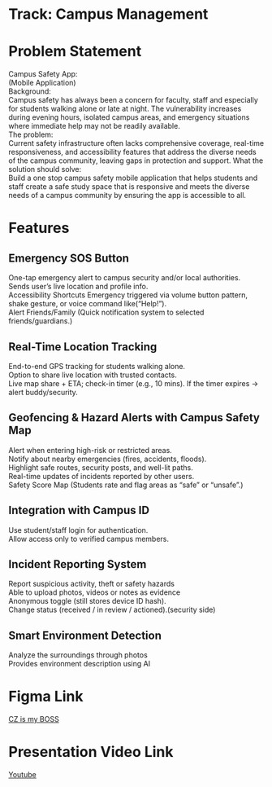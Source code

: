 # Track: Campus Management

# Problem Statement
Campus Safety App:  
(Mobile Application)  
Background:  
Campus safety has always been a concern for faculty, staff and especially for students walking alone or late at night. The vulnerability increases during evening hours, isolated campus areas, and emergency situations where immediate help may not be readily available.   
The problem:  
Current safety infrastructure often lacks comprehensive coverage, real-time responsiveness, and accessibility features that address the diverse needs of the campus community, leaving gaps in protection and support.
What the solution should solve:  
Build a one stop campus safety mobile application that helps students and staff create a safe study space that is responsive and meets the diverse needs of a campus community by ensuring the app is accessible to all.

# Features
## Emergency SOS Button
One-tap emergency alert to campus security and/or local authorities.  
Sends user’s live location and profile info.  
Accessibility Shortcuts Emergency triggered via volume button pattern, shake gesture, or voice command like(“Help!”).  
Alert Friends/Family (Quick notification system to selected friends/guardians.)  

## Real-Time Location Tracking
End-to-end GPS tracking for students walking alone.  
Option to share live location with trusted contacts.  
Live map share + ETA; check-in timer (e.g., 10 mins). If the timer expires → alert buddy/security.  

## Geofencing & Hazard Alerts with Campus Safety Map
Alert when entering high-risk or restricted areas.  
Notify about nearby emergencies (fires, accidents, floods).  
Highlight safe routes, security posts, and well-lit paths.  
Real-time updates of incidents reported by other users.  
Safety Score Map (Students rate and flag areas as “safe” or “unsafe”.)  

## Integration with Campus ID
Use student/staff login for authentication.  
Allow access only to verified campus members. 

## Incident Reporting System
Report suspicious activity, theft or safety hazards  
Able to upload photos, videos or notes as evidence  
Anonymous toggle (still stores device ID hash).  
Change status (received / in review / actioned).(security side)  

## Smart Environment Detection
Analyze the surroundings through photos   
Provides environment description using AI  

# Figma Link
[CZ is my BOSS](https://www.figma.com/design/qcAo5tFmCIpaTvQnv4YAFy/CodeNection?node-id=0-1&t=774Y8ArAgJNOKngH-1)

# Presentation Video Link
[Youtube]()
